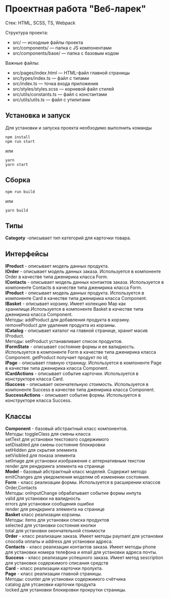 # Проектная работа "Веб-ларек"

Стек: HTML, SCSS, TS, Webpack

Структура проекта:

- src/ — исходные файлы проекта
- src/components/ — папка с JS компонентами
- src/components/base/ — папка с базовым кодом

Важные файлы:

- src/pages/index.html — HTML-файл главной страницы
- src/types/index.ts — файл с типами
- src/index.ts — точка входа приложения
- src/styles/styles.scss — корневой файл стилей
- src/utils/constants.ts — файл с константами
- src/utils/utils.ts — файл с утилитами

## Установка и запуск

Для установки и запуска проекта необходимо выполнить команды

```
npm install
npm run start
```

или

```
yarn
yarn start
```

## Сборка

```
npm run build
```

или

```
yarn build
```

## Типы
__Categoty__ -описывает тип категорий для карточки товара.

## Интерфейсы
__IProduct__ - описывает модель данных продукта.  
__IOrder__ - описывает модель данных заказа. Используется в компоненте Order в качестве типа дженирика класса Form.  
__IContacts__ - описывает модель данных контактов заказа. Используется в компоненте Contacts в качестве типа дженирика класса Form.  
__IProduct__ - описывает модель данных продукта.  Используется в компоненте Card в качестве типа дженирика класса Component.  
__IBasket__ - описывает корзину. Имеет колекцию Map как хранилище.Используется в компоненте Basket в качестве типа дженирика класса Component.  
Методы: addProduct для добавления продукта в корзину.  
        removeProduct для удаления продукта из корзины.  
__ICatalog__ - описывает каталог на главной странице, хранит масив IProduct.  
Методы: setProduct устанавливает список продуктов.  
__IFormState__ - описывает состояние формы и ее валидность. Используется в компоненте Form в качестве типа дженирика класса Component.
        getProduct получает продукт по id;  
__IPage__ - описывает главную страницу. Используется в компоненте Page в качестве типа дженирика класса Component.  
__ICardActions__ - описывает событие карточки. Используется в конструкторе класса Card.  
__ISuccess__ - описывает окончательную стоимость. Используется в компоненте Success в качестве типа дженирика класса Component.  
__SuccessActions__ -  описывает событие формы. Используется в конструкторе класса Success.  

## Классы
__Component__ - базовый абстрактный класс компонентов.  
Методы: toggleClass для смены класса  
        setText для установки текстового содержимого  
        setDisabled для смены состояние блокировки  
        setHidden для скрытия элемента  
        setVisibled для показа элемента  
        setImage для установки изображения с алтернативным текстом  
        render для рендкринга элемента на странице  
__Model__ - базовый абстрактный класс моделей. Содержит методо emitChanges для уведомления моделям об изменении состояния.  
__Form__ - класс реализации формы. Используется в расширении классов Order,Contacts  
Методы: onInputChange обрабатывает событие формы инпута  
        valid для установки на валидность  
        errors для установки сообщения ошибки  
        render для рендкринга элемента на странице  
__Basket__ класс реализации корзины.  
Методы: items для установки списка продуктов  
        selected для установки состояния кнопки  
        total для установки окончательной стоимости  
__Order__ - класс реализации заказа. Имеет методы paymant для установки способа оплаты и address для установки адреса.  
__Contacts__ - класс реализации контактов заказа. Имеет методы phone для установки номера телефона и email для установки адреса почты.  
__Success__ - класс реализации успешного заказа. Имеет метод sescription для установки содержимого списания средств  
__Card__ - класс реализации карточки пролукта.  
__Page__ - класс реализации главной страницы.  
Методы: counter для установки содержимого счётчика  
        catalog для утсановки карточки продукта  
        locked для установки блокировки прокрутки страницы.  
